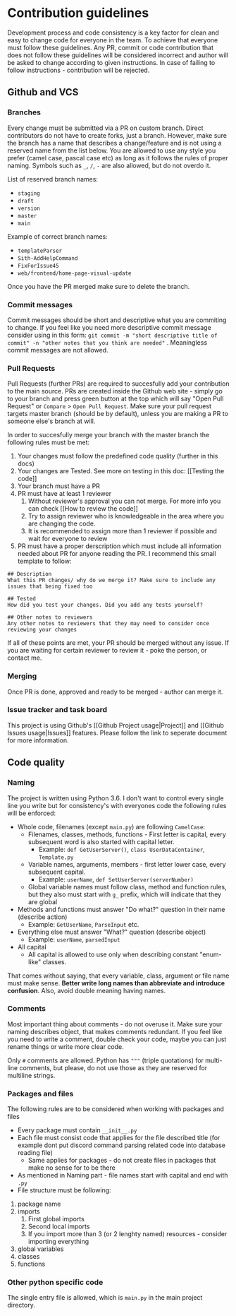 # Contribution guidelines

Development process and code consistency is a key factor for clean and easy to change code for everyone in the team. To achieve that everyone must follow these guidelines. Any PR, commit or code contribution that does not follow these guidelines will be considered incorrect and author will be asked to change according to given instructions. In case of failing to follow instructions - contribution will be rejected.

## Github and VCS

### Branches

Every change must be submitted via a PR on custom branch. Direct contributors do not have to create forks, just a branch. However, make sure the branch has a name that describes a change/feature and is not using a reserved name from the list below. 
You are allowed to use any style you prefer (camel case, pascal case etc) as long as it follows the rules of proper naming. Symbols such as `_`, `/`, `-` are also allowed, but do not overdo it.

List of reserved branch names:
* `staging`
* `draft`
* `version`
* `master`
* `main`

Example of correct branch names:
* `templateParser`
* `Sith-AddHelpCommand`
* `FixForIssue45`
* `web/frontend/home-page-visual-update`

Once you have the PR merged make sure to delete the branch.

### Commit messages

Commit messages should be short and descriptive what you are commiting to change. If you feel like you need more descriptive commit message consider using in this form:
`git commit -m "short descriptive title of commit" -n "other notes that you think are needed"` . Meaningless commit messages are not allowed.

### Pull Requests
Pull Requests (further PRs) are required to succesfully add your contribution to the main source. PRs are created inside the Github web site - simply go to your branch and press green button at the top which will say "Open Pull Request" or `Compare` > `Open Pull Request`. Make sure your pull request targets master branch (should be by default), unless you are making a PR to someone else's branch at will.

In order to succesfully merge your branch with the master branch the following rules must be met:

1. Your changes must follow the predefined code quality (further in this docs)
2. Your changes are Tested. See more on testing in this doc: [[Testing the code]] 
3. Your branch must have a PR
4. PR must have at least 1 reviewer
	1. Without reviewer's approval you can not merge. For more info you can check [[How to review the code]]
	2. Try to assign reviewer who is knowledgeable in the area where you are changing the code.
	3. It is recommended to assign more than 1 reviewer if possible and wait for everyone to review
5. PR must have a proper derscription which must include all information needed about PR for anyone reading the PR. I recommend this small template to follow:

```
## Description
What this PR changes/ why do we merge it? Make sure to include any issues that being fixed too

## Tested
How did you test your changes. Did you add any tests yourself?

## Other notes to reviewers
Any other notes to reviewers that they may need to consider once reviewing your changes
```

If all of these points are met, your PR should be merged without any issue. If you are waiting for certain reviewer to review it - poke the person, or contact me.

### Merging

Once PR is done, approved and ready to be merged - author can merge it.

### Issue tracker and task board
This project is using Github's [[Github Project usage|Project]] and [[Github Issues usage|Issues]] features. Please follow the link to seperate document for more information.

## Code quality

### Naming

The project is written using Python 3.6. I don't want to control every single line you write but for consistency's with everyones code the following rules will be enforced:

* Whole code, filenames (except `main.py`) are following `CamelCase`:
	* Filenames, classes, methods, functions - First letter is capital, every subsequent word is also started with capital letter. 
		* Example: `def GetUserServer()`, `class UserDataContainer`, `Template.py`
	* Variable names, arguments, members - first letter lower case, every subsequent capital. 
		* Example: `userName`, `def SetUserServer(serverNumber)`
	* Global variable names must follow class, method and function rules, but they also must start with `g_` prefix, which will indicate that they are global
* Methods and functions must answer "Do what?" question in their name (describe action)
	* Example: `GetUserName`, `ParseInput` etc.
* Everything else must answer "What?" question (describe object) 
	* Example: `userName`, `parsedInput`
* All capital
	* All capital is allowed to use only when describing constant "enum-like" classes.

That comes without saying, that every variable, class, argument or file name must make sense. **Better write long names than abbreviate and introduce confusion**. Also, avoid double meaning having names.

### Comments

Most important thing about comments - do not overuse it. Make sure your naming describes object, that makes comments redundant. If you feel like you need to write a comment, double check your code, maybe you can just rename things or write more clear code.

Only `#` comments are allowed. Python has `"""` (triple quotations) for multi-line comments, but please, do not use those as they are reserved for multiline strings.

### Packages and files

The following rules are to be considered when working with packages and files

* Every package must contain `__init__.py`
* Each file must consist code that applies for the file described title (for example dont put discord command parsing related code into database reading file)
	* Same applies for packages - do not create files in packages that make no sense for to be there
* As mentioned in Naming part - file names start with capital and end with `.py`
* File structure must be following:

1. package name
2. imports
	1. First global imports
	2. Second local imports
	3. If you import more than 3 (or 2 lenghty named) resources - consider importing everything
3. global variables
4. classes
5. functions

### Other python specific code

The single entry file is allowed, which is `main.py` in the main project directory.

